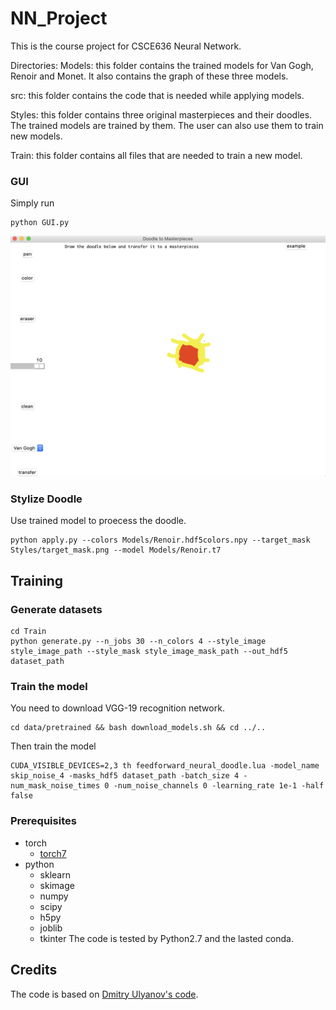 # NN_Project
This is the course project for CSCE636 Neural Network.

Directories:
Models: this folder contains the trained models for Van Gogh, Renoir and Monet. It also contains the graph of these three models.

src: this folder contains the code that is needed while applying models.

Styles: this folder contains three original masterpieces and their doodles. The trained models are trained by them. The user can also use them to train new models.

Train: this folder contains all files that are needed to train a new model. 

### GUI
Simply run
```
python GUI.py
```
![](GUI/GUI.png)

### Stylize Doodle
Use trained model to proecess the doodle.
```
python apply.py --colors Models/Renoir.hdf5colors.npy --target_mask Styles/target_mask.png --model Models/Renoir.t7
```

## Training 
### Generate datasets
```
cd Train
python generate.py --n_jobs 30 --n_colors 4 --style_image style_image_path --style_mask style_image_mask_path --out_hdf5 dataset_path
```

### Train the model
You need to download VGG-19 recognition network.
```
cd data/pretrained && bash download_models.sh && cd ../..
```
Then train the model
```
CUDA_VISIBLE_DEVICES=2,3 th feedforward_neural_doodle.lua -model_name skip_noise_4 -masks_hdf5 dataset_path -batch_size 4 -num_mask_noise_times 0 -num_noise_channels 0 -learning_rate 1e-1 -half false
```

### Prerequisites
- torch
  - [torch7](http://torch.ch/docs/getting-started.html)
- python
  - sklearn
  - skimage
  - numpy
  - scipy
  - h5py
  - joblib
  - tkinter
The code is tested by Python2.7 and the lasted conda.  

  
## Credits
The code is based on [Dmitry Ulyanov's code](https://github.com/DmitryUlyanov/online-neural-doodle).
